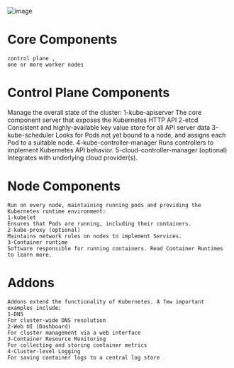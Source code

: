 ![image](https://github.com/user-attachments/assets/32a70299-3a23-461f-ab8b-17a8e4b46a92)

# Core Components
    control plane ,
    one or more worker nodes

# Control Plane Components
Manage the overall state of the cluster:
1-kube-apiserver
The core component server that exposes the Kubernetes HTTP API
2-etcd
Consistent and highly-available key value store for all API server data
3-kube-scheduler
Looks for Pods not yet bound to a node, and assigns each Pod to a suitable node.
4-kube-controller-manager
Runs controllers to implement Kubernetes API behavior.
5-cloud-controller-manager (optional)
Integrates with underlying cloud provider(s).

# Node Components 
    Run on every node, maintaining running pods and providing the Kubernetes runtime environment:
    1-kubelet
    Ensures that Pods are running, including their containers.
    2-kube-proxy (optional)
    Maintains network rules on nodes to implement Services.
    3-Container runtime
    Software responsible for running containers. Read Container Runtimes to learn more.

# Addons
    Addons extend the functionality of Kubernetes. A few important examples include:
    1-DNS
    For cluster-wide DNS resolution
    2-Web UI (Dashboard)
    For cluster management via a web interface
    3-Container Resource Monitoring
    For collecting and storing container metrics
    4-Cluster-level Logging
    For saving container logs to a central log store
